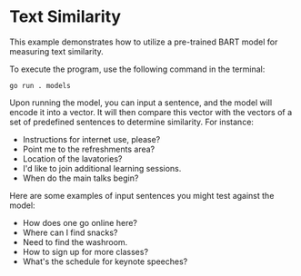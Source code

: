 # Text Similarity

This example demonstrates how to utilize a pre-trained BART model for measuring text similarity.

To execute the program, use the following command in the terminal:

```console
go run . models
```

Upon running the model, you can input a sentence, and the model will encode it into a vector. It will then compare this vector with the vectors of a set of predefined sentences to determine similarity. For instance:

- Instructions for internet use, please?
- Point me to the refreshments area?
- Location of the lavatories?
- I'd like to join additional learning sessions.
- When do the main talks begin?

Here are some examples of input sentences you might test against the model:

- How does one go online here?
- Where can I find snacks?
- Need to find the washroom.
- How to sign up for more classes?
- What's the schedule for keynote speeches?
